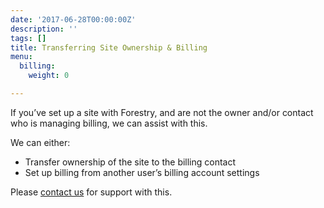 ```yaml
---
date: '2017-06-28T00:00:00Z'
description: ''
tags: []
title: Transferring Site Ownership & Billing
menu:
  billing:
    weight: 0

---
```

If you’ve set up a site with Forestry, and are not the owner and/or contact who is managing billing, we can assist with this.

We can either:

- Transfer ownership of the site to the billing contact
- Set up billing from another user’s billing account settings

Please [contact us][1] for support with this.

[1]: maito:contact@forestry.io

